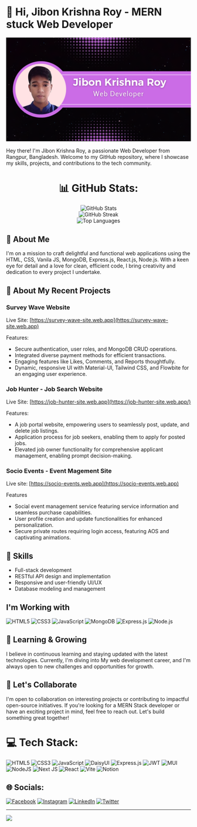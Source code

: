 # 👋 Hi, Jibon Krishna Roy - MERN stuck Web Developer

![Profile Image](https://raw.githubusercontent.com/jibon-roy/jibon-roy/main/src/profile.png)

Hey there! I'm Jibon Krishna Roy, a passionate Web Developer from Rangpur, Bangladesh. Welcome to my GitHub repository, where I showcase my skills, projects, and contributions to the tech community.
<div align="center">

# 📊 GitHub Stats:

<img src="https://github-readme-stats.vercel.app/api?username=jibon-roy&theme=dark&hide_border=false&include_all_commits=false&count_private=false" alt="GitHub Stats" /> <br />
<img src="https://github-readme-streak-stats.herokuapp.com/?user=jibon-roy&theme=dark&hide_border=false" alt="GitHub Streak" /> <br />
<img src="https://github-readme-stats.vercel.app/api/top-langs/?username=jibon-roy&theme=dark&hide_border=false&include_all_commits=false&count_private=false&layout=compact" alt="Top Languages" />

</div>

## 🚀 About Me

I'm on a mission to craft delightful and functional web applications using the HTML, CSS, Vanila JS, MongoDB, Express.js, React.js, Node.js. With a keen eye for detail and a love for clean, efficient code, I bring creativity and dedication to every project I undertake.

## 💼 About My Recent Projects

### Survey Wave Website
Live Site: [https://survey-wave-site.web.app](https://survey-wave-site.web.app)

Features:
- Secure authentication, user roles, and MongoDB CRUD operations.
- Integrated diverse payment methods for efficient transactions.
- Engaging features like Likes, Comments, and Reports thoughtfully.
- Dynamic, responsive UI with Material-UI, Tailwind CSS, and Flowbite for an engaging user experience.

### Job Hunter - Job Search Website
Live Site: [https://job-hunter-site.web.app](https://job-hunter-site.web.app/)

Features:
- A job portal website, empowering users to seamlessly post, update, and delete job listings.
- Application process for job seekers, enabling them to apply for posted jobs.
- Elevated job owner functionality for comprehensive applicant management, enabling prompt decision-making.

### Socio Events - Event Magement Site
Live site: [https://socio-events.web.app](https://socio-events.web.app)

Features
- Social event management service featuring service information and seamless purchase capabilities.
- User profile creation and update functionalities for enhanced personalization.
- Secure private routes requiring login access, featuring AOS and captivating animations.


## 🔧 Skills

- Full-stack development
- RESTful API design and implementation
- Responsive and user-friendly UI/UX
- Database modeling and management

## I'm Working with

<div class="display:flex; justify-content: center; gap: 50px 50px ">
<img src="https://upload.wikimedia.org/wikipedia/commons/6/61/HTML5_logo_and_wordmark.svg" alt="HTML5" width="60"/> <img src="https://upload.wikimedia.org/wikipedia/commons/d/d5/CSS3_logo_and_wordmark.svg" alt="CSS3" width="45"/> <img src="https://upload.wikimedia.org/wikipedia/commons/9/99/Unofficial_JavaScript_logo_2.svg" alt="JavaScript" width="55"/> <img src="https://img.icons8.com/color/452/mongodb.png" alt="MongoDB" width="60"/> <img src="https://w7.pngwing.com/pngs/925/447/png-transparent-express-js-node-js-javascript-mongodb-node-js-text-trademark-logo.png" alt="Express.js" width="60"/>  <img src="https://img.icons8.com/color/452/nodejs.png" alt="Node.js" width="60"/>


</div>


## 🌱 Learning & Growing

I believe in continuous learning and staying updated with the latest technologies. Currently, I'm diving into My web development career, and I'm always open to new challenges and opportunities for growth.

## 🤝 Let's Collaborate

I'm open to collaboration on interesting projects or contributing to impactful open-source initiatives. If you're looking for a MERN Stack developer or have an exciting project in mind, feel free to reach out. Let's build something great together!

# 💻 Tech Stack:
![HTML5](https://img.shields.io/badge/html5-%23E34F26.svg?style=for-the-badge&logo=html5&logoColor=white) ![CSS3](https://img.shields.io/badge/css3-%231572B6.svg?style=for-the-badge&logo=css3&logoColor=white) ![JavaScript](https://img.shields.io/badge/javascript-%23323330.svg?style=for-the-badge&logo=javascript&logoColor=%23F7DF1E) ![DaisyUI](https://img.shields.io/badge/daisyui-5A0EF8?style=for-the-badge&logo=daisyui&logoColor=white) ![Express.js](https://img.shields.io/badge/express.js-%23404d59.svg?style=for-the-badge&logo=express&logoColor=%2361DAFB) ![JWT](https://img.shields.io/badge/JWT-black?style=for-the-badge&logo=JSON%20web%20tokens) ![MUI](https://img.shields.io/badge/MUI-%230081CB.svg?style=for-the-badge&logo=mui&logoColor=white) ![NodeJS](https://img.shields.io/badge/node.js-6DA55F?style=for-the-badge&logo=node.js&logoColor=white) ![Next JS](https://img.shields.io/badge/Next-black?style=for-the-badge&logo=next.js&logoColor=white) ![React](https://img.shields.io/badge/react-%2320232a.svg?style=for-the-badge&logo=react&logoColor=%2361DAFB) ![Vite](https://img.shields.io/badge/vite-%23646CFF.svg?style=for-the-badge&logo=vite&logoColor=white) ![Notion](https://img.shields.io/badge/Notion-%23000000.svg?style=for-the-badge&logo=notion&logoColor=white)


## 🌐 Socials:
[![Facebook](https://img.shields.io/badge/Facebook-%231877F2.svg?logo=Facebook&logoColor=white)](https://facebook.com/jkroyjoy1) [![Instagram](https://img.shields.io/badge/Instagram-%23E4405F.svg?logo=Instagram&logoColor=white)](https://instagram.com/jibonkr512) [![LinkedIn](https://img.shields.io/badge/LinkedIn-%230077B5.svg?logo=linkedin&logoColor=white)](https://linkedin.com/in/jibon-roy) [![Twitter](https://img.shields.io/badge/Twitter-%231DA1F2.svg?logo=Twitter&logoColor=white)](https://twitter.com/JibonKrishnaRo6) 

---
[![](https://visitcount.itsvg.in/api?id=jibon-roy&icon=0&color=0)](https://visitcount.itsvg.in)
